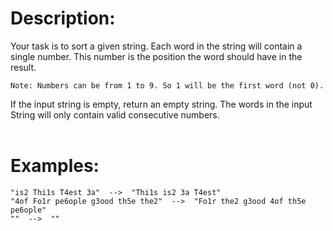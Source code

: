# Description:

Your task is to sort a given string. Each word in the string will contain a single number. This number is the position the word should have in the result.

`Note: Numbers can be from 1 to 9. So 1 will be the first word (not 0).`

If the input string is empty, return an empty string. The words in the input String will only contain valid consecutive numbers.
<br>
<br>

# Examples:

```
"is2 Thi1s T4est 3a"  -->  "Thi1s is2 3a T4est"
"4of Fo1r pe6ople g3ood th5e the2"  -->  "Fo1r the2 g3ood 4of th5e pe6ople"
""  -->  ""
```
